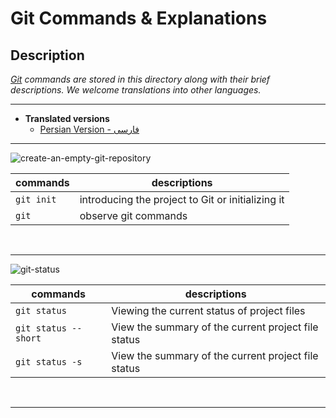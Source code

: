 # Git Commands & Explanations

## Description
_[Git](https://git-scm.com/doc) commands are stored in this directory along with their brief descriptions. We welcome translations into other languages._

---

- **Translated versions**
    - [Persian Version - فارسی](READMEir.md)

---

<!-- create-an-empty-git-repository -->
![create-an-empty-git-repository](https://github.com/ahmad-mirzaei/git-commands-and-explanations/blob/3624c3706fd890ef4a8584d9e45f1d1651a27bb3/images/create-an-empty-git-repository.png)

| commands | descriptions |
|-----|-----|
| `git init` | introducing the project to Git or initializing it |
| `git` | observe git commands |
<br />

---

<!-- git status -->
![git-status](https://github.com/ahmad-mirzaei/git-commands-and-explanations/blob/09b16830daf385e596a8dbb4cb741334f3a3ec06/images/GIT%20STATUS.png)

| commands | descriptions |
|-----|-----|
| `git status` | Viewing the current status of project files |
| `git status --short` | View the summary of the current project file status |
| `git status -s` | View the summary of the current project file status |
<br />

---

